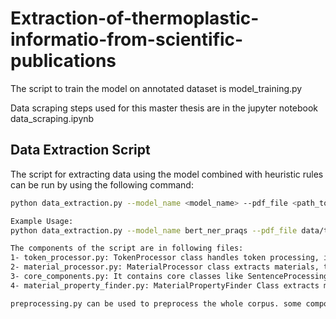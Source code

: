 # Extraction-of-thermoplastic-informatio-from-scientific-publications

The script to train the model on annotated dataset is model_training.py

Data scraping steps used for this master thesis are in the jupyter notebook data_scraping.ipynb

## Data Extraction Script

The script for extracting data using the model combined with heuristic rules can be run by using the following command:

```bash
python data_extraction.py --model_name <model_name> --pdf_file <path_to_pdf_file>

Example Usage:
python data_extraction.py --model_name bert_ner_praqs --pdf_file data/test.pdf

The components of the script are in following files:
1- token_processor.py: TokenProcessor class handles token processing, including Sub-token combination, Detection of blended material terms, Processing of delimiters (/, +, -) in material names.
2- material_processor.py: MaterialProcessor class extracts materials, their reinforcing materials, their property value pairs, and comparisons
3- core_components.py: It contains core classes like SentenceProcessing for sentence parsing and AutomotivePartFinder for automotive part extraction
4- material_property_finder.py: MaterialPropertyFinder Class extracts material properties and their values

preprocessing.py can be used to preprocess the whole corpus. some componnents of the class are also called in data_extraction script to load and clean the pdf before extraction.

